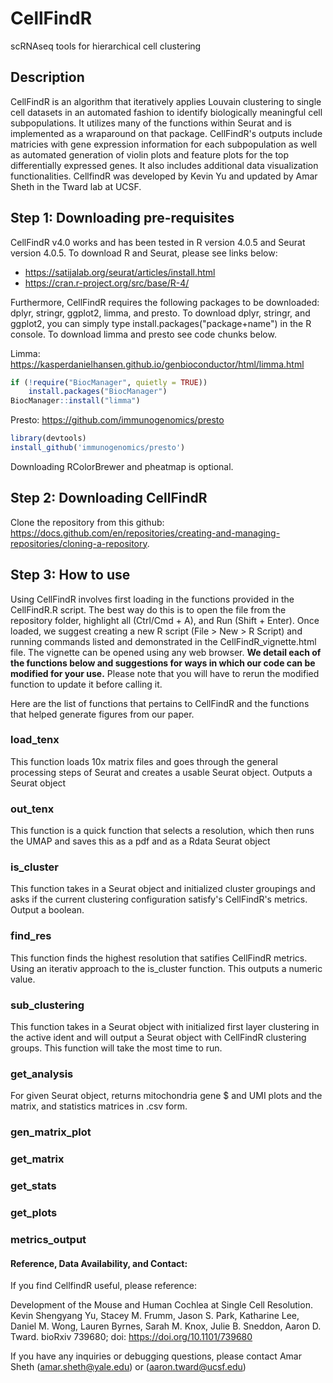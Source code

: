 # CellFindR
scRNAseq tools for hierarchical cell clustering

## Description
CellFindR is an algorithm that iteratively applies Louvain clustering to single cell datasets in an automated fashion to identify biologically meaningful cell subpopulations.  It utilizes many of the functions within Seurat and is implemented as a wraparound on that package. CellFindR's outputs include matricies with gene expression information for each subpopulation as well as automated generation of violin plots and feature plots for the top differentially expressed genes.  It also includes additional data visualization functionalities.  CellfindR was developed by Kevin Yu and updated by Amar Sheth in the Tward lab at UCSF.

## Step 1: Downloading pre-requisites
CellFindR v4.0 works and has been tested in R version 4.0.5 and Seurat version 4.0.5. To download R and Seurat, please see links below:

- https://satijalab.org/seurat/articles/install.html
- https://cran.r-project.org/src/base/R-4/

Furthermore, CellFindR requires the following packages to be downloaded: dplyr, stringr, ggplot2, limma, and presto. To download dplyr, stringr, and ggplot2, you can simply type install.packages("package+name") in the R console. To download limma and presto see code chunks below.

Limma: https://kasperdanielhansen.github.io/genbioconductor/html/limma.html
```R
if (!require("BiocManager", quietly = TRUE))
    install.packages("BiocManager")
BiocManager::install("limma")
```
Presto: https://github.com/immunogenomics/presto
```R
library(devtools)
install_github('immunogenomics/presto')
```

Downloading RColorBrewer and pheatmap is optional.

## Step 2: Downloading CellFindR
Clone the repository from this github: https://docs.github.com/en/repositories/creating-and-managing-repositories/cloning-a-repository. 

## Step 3: How to use
Using CellFindR involves first loading in the functions provided in the CellFindR.R script. The best way do this is to open the file from the repository folder, highlight all (Ctrl/Cmd + A), and Run (Shift + Enter). Once loaded, we suggest creating a new R script (File > New > R Script) and running commands listed and demonstrated in the CellFindR_vignette.html file. The vignette can be opened using any web browser. **We detail each of the functions below and suggestions for ways in which our code can be modified for your use.** Please note that you will have to rerun the modified function to update it before calling it. 

Here are the list of functions that pertains to CellFindR and the functions that helped generate figures from our paper. 

### load_tenx
This function loads 10x matrix files and goes through the general processing steps of Seurat and creates a usable Seurat object. Outputs a Seurat object

### out_tenx
This function is a quick function that selects a resolution, which then runs the UMAP and saves this as a pdf and as a Rdata Seurat object

### is_cluster
This function takes in a Seurat object and initialized cluster groupings and asks if the current clustering configuration satisfy's CellFindR's metrics. 
Output a boolean. 

### find_res
This function finds the highest resolution that satifies CellFindR metrics. Using an iterativ approach to the is_cluster function. This outputs a numeric value. 

### sub_clustering
This function takes in a Seurat object with initialized first layer clustering in the active ident and will output a Seurat object with CellFindR clustering groups. This function will take the most time to run. 

### get_analysis
For given Seurat object, returns mitochondria gene $ and UMI plots and the matrix, and statistics matrices in .csv form. 

### gen_matrix_plot


### get_matrix

### get_stats

### get_plots

### metrics_output

#### Reference, Data Availability, and Contact:
If you find CellfindR useful, please reference:

Development of the Mouse and Human Cochlea at Single Cell Resolution. Kevin Shengyang Yu, Stacey M. Frumm, Jason S. Park, Katharine Lee, Daniel M. Wong, Lauren Byrnes, Sarah M. Knox, Julie B. Sneddon, Aaron D. Tward. bioRxiv 739680; doi: https://doi.org/10.1101/739680

If you have any inquiries or debugging questions, please contact Amar Sheth (amar.sheth@yale.edu) or (aaron.tward@ucsf.edu)
